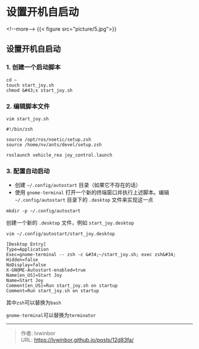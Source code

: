 # 设置开机自启动


&lt;!--more--&gt;
{{&lt; figure src=&#34;picture/5.jpg&#34;&gt;}}
## 设置开机自启动

### 1. 创建一个启动脚本

```
cd ~
touch start_joy.sh
chmod &#43;x start_joy.sh
```

### 2. 编辑脚本文件



``vim start_joy.sh``

```
#!/bin/zsh

source /opt/ros/noetic/setup.zsh
source /home/nv/ants/devel/setup.zsh

roslaunch vehicle_rea joy_control.launch

```

### 3. 配置自动启动

- 创建 `~/.config/autostart` 目录（如果它不存在的话）
- 使用 `gnome-terminal` 打开一个新的终端窗口并执行上述脚本。编辑 `~/.config/autostart` 目录下的 `.desktop` 文件来实现这一点


``mkdir -p ~/.config/autostart``

创建一个新的 `.desktop` 文件，例如 `start_joy.desktop`

``vim ~/.config/autostart/start_joy.desktop``

```
[Desktop Entry]
Type=Application
Exec=gnome-terminal -- zsh -c &#34;~/start_joy.sh; exec zsh&#34;
Hidden=false
NoDisplay=false
X-GNOME-Autostart-enabled=true
Name[en_US]=Start Joy
Name=Start Joy
Comment[en_US]=Run start_joy.sh on startup
Comment=Run start_joy.sh on startup
```

其中``zsh``可以替换为``bash``

``gnome-terminal``可以替换为``terminator``

---

> 作者: lvwinbor  
> URL: https://lvwinbor.github.io/posts/12d83fa/  

